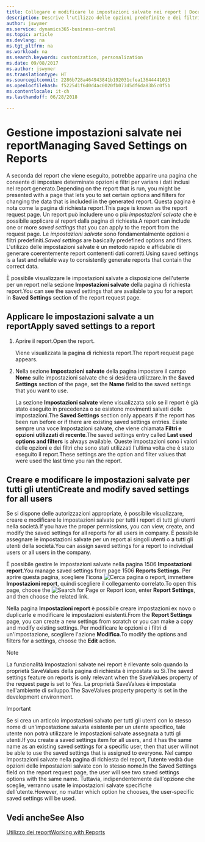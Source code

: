 ```yaml
---
title: Collegare e modificare le impostazioni salvate nei report | Documenti Microsoft
description: Descrive l'utilizzo delle opzioni predefinite e dei filtri per personalizzare un report e generare dati corretti.
author: jswymer
ms.service: dynamics365-business-central
ms.topic: article
ms.devlang: na
ms.tgt_pltfrm: na
ms.workload: na
ms.search.keywords: customization, personalization
ms.date: 09/08/2017
ms.author: jswymer
ms.translationtype: HT
ms.sourcegitcommit: 2286b728a464943841b192031cfea13644441013
ms.openlocfilehash: f5225d1f6d0d4ac0020fb073d5df6da83b5c0f5b
ms.contentlocale: it-ch
ms.lasthandoff: 06/28/2018

---
```

# <a name="managing-saved-settings-on-reports"></a><span data-ttu-id="0cdde-103">Gestione impostazioni salvate nei report</span><span class="sxs-lookup"><span data-stu-id="0cdde-103">Managing Saved Settings on Reports</span></span>
<span data-ttu-id="0cdde-104">A seconda del report che viene eseguito, potrebbe apparire una pagina che consente di impostare determinate opzioni e filtri per variare i dati inclusi nel report generato.</span><span class="sxs-lookup"><span data-stu-id="0cdde-104">Depending on the report that is run, you might be presented with a page that lets you to set certain options and filters for changing the data that is included in the generated report.</span></span> <span data-ttu-id="0cdde-105">Questa pagina è nota come la pagina di richiesta report.</span><span class="sxs-lookup"><span data-stu-id="0cdde-105">This page is known as the report request page.</span></span> <span data-ttu-id="0cdde-106">Un report può includere uno o più *impostazioni salvate* che è possibile applicare al report dalla pagina di richiesta.</span><span class="sxs-lookup"><span data-stu-id="0cdde-106">A report can include one or more *saved settings* that you can apply to the report from the request page.</span></span> <span data-ttu-id="0cdde-107">Le *impostazioni salvate* sono fondamentalmente opzioni e filtri predefiniti.</span><span class="sxs-lookup"><span data-stu-id="0cdde-107">*Saved settings* are basically predefined options and filters.</span></span> <span data-ttu-id="0cdde-108">L'utilizzo delle impostazioni salvate è un metodo rapido e affidabile di generare coerentemente report contenenti dati corretti.</span><span class="sxs-lookup"><span data-stu-id="0cdde-108">Using saved settings is a fast and reliable way to consistently generate reports that contain the correct data.</span></span>

<span data-ttu-id="0cdde-109">È possibile visualizzare le impostazioni salvate a disposizione dell'utente per un report nella sezione **Impostazioni salvate** della pagina di richiesta report.</span><span class="sxs-lookup"><span data-stu-id="0cdde-109">You can see the saved settings that are available to you for a report in **Saved Settings** section of the report request page.</span></span>  

## <a name="apply-saved-settings-to-a-report"></a><span data-ttu-id="0cdde-110">Applicare le impostazioni salvate a un report</span><span class="sxs-lookup"><span data-stu-id="0cdde-110">Apply saved settings to a report</span></span>
1. <span data-ttu-id="0cdde-111">Aprire il report.</span><span class="sxs-lookup"><span data-stu-id="0cdde-111">Open the report.</span></span>

   <span data-ttu-id="0cdde-112">Viene visualizzata la pagina di richiesta report.</span><span class="sxs-lookup"><span data-stu-id="0cdde-112">The report request page appears.</span></span>    
2. <span data-ttu-id="0cdde-113">Nella sezione **Impostazioni salvate** della pagina impostare il campo **Nome** sulle impostazioni salvate che si desidera utilizzare.</span><span class="sxs-lookup"><span data-stu-id="0cdde-113">In the **Saved Settings** section of the page, set the **Name** field  to the saved settings that you want to use.</span></span>

   <span data-ttu-id="0cdde-114">La sezione **Impostazioni salvate** viene visualizzata solo se il report è già stato eseguito in precedenza o se esistono movimenti salvati delle impostazioni.</span><span class="sxs-lookup"><span data-stu-id="0cdde-114">The **Saved Settings** section only appears if the report has been run before or if there are existing saved settings entries.</span></span> <span data-ttu-id="0cdde-115">Esiste sempre una voce Impostazioni salvate, che viene chiamata **Filtri e opzioni utilizzati di recente**.</span><span class="sxs-lookup"><span data-stu-id="0cdde-115">The saved settings entry called **Last used options and filters** is always available.</span></span> <span data-ttu-id="0cdde-116">Queste impostazioni sono i valori delle opzioni e dei filtri che sono stati utilizzati l'ultima volta che è stato eseguito il report.</span><span class="sxs-lookup"><span data-stu-id="0cdde-116">These settings are the option and filter values that were used the last time you ran the report.</span></span>

## <a name="create-and-modify-saved-settings-for-all-users"></a><span data-ttu-id="0cdde-117">Creare e modificare le impostazioni salvate per tutti gli utenti</span><span class="sxs-lookup"><span data-stu-id="0cdde-117">Create and modify saved settings for all users</span></span>
<span data-ttu-id="0cdde-118">Se si dispone delle autorizzazioni appropriate, è possibile visualizzare, creare e modificare le impostazioni salvate per tutti i report di tutti gli utenti nella società.</span><span class="sxs-lookup"><span data-stu-id="0cdde-118">If you have the proper permissions, you can view, create, and modify the saved settings for all reports for all users in company.</span></span> <span data-ttu-id="0cdde-119">È possibile assegnare le impostazioni salvate per un report ai singoli utenti o a tutti gli utenti della società.</span><span class="sxs-lookup"><span data-stu-id="0cdde-119">You can assign saved settings for a report to individual users or all users in the company.</span></span>

<span data-ttu-id="0cdde-120">È possibile gestire le impostazioni salvate nella pagina 1506 **Impostazioni report**.</span><span class="sxs-lookup"><span data-stu-id="0cdde-120">You manage saved settings from page 1506 **Reports Settings**.</span></span> <span data-ttu-id="0cdde-121">Per aprire questa pagina, scegliere l'icona ![Cerca pagina o report](media/ui-search/search_small.png "icona Cerca pagina o report"), immettere **Impostazioni report**, quindi scegliere il collegamento correlato.</span><span class="sxs-lookup"><span data-stu-id="0cdde-121">To open this page, choose the ![Search for Page or Report](media/ui-search/search_small.png "Search for Page or Report icon") icon, enter **Report Settings**, and then choose the related link.</span></span>

<span data-ttu-id="0cdde-122">Nella pagina **Impostazioni report** è possibile creare impostazioni ex novo o duplicarle e modificare le impostazioni esistenti.</span><span class="sxs-lookup"><span data-stu-id="0cdde-122">From the **Report Settings** page, you can create a new settings from scratch or you can make a copy and modify existing settings.</span></span> <span data-ttu-id="0cdde-123">Per modificare le opzioni e i filtri di un'impostazione, scegliere l'azione **Modifica**.</span><span class="sxs-lookup"><span data-stu-id="0cdde-123">To modify the options and filters for a settings, choose the **Edit** action.</span></span>

> [!NOTE]
> <span data-ttu-id="0cdde-124">La funzionalità Impostazioni salvate nei report è rilevante solo quando la proprietà SaveValues della pagina di richiesta è impostata su Sì.</span><span class="sxs-lookup"><span data-stu-id="0cdde-124">The saved settings feature on reports is only relevant when the SaveValues property of the request page is set to Yes.</span></span> <span data-ttu-id="0cdde-125">La proprietà SaveValues è impostata nell'ambiente di sviluppo.</span><span class="sxs-lookup"><span data-stu-id="0cdde-125">The SaveValues property property is set in the development environment.</span></span>  

> [!Important]
> <span data-ttu-id="0cdde-126">Se si crea un articolo impostazioni salvato per tutti gli utenti con lo stesso nome di un'impostazione salvata esistente per un utente specifico, tale utente non potrà utilizzare le impostazioni salvate assegnata a tutti gli utenti.</span><span class="sxs-lookup"><span data-stu-id="0cdde-126">If you create a saved settings item for all users, and it has the same name as an existing saved settings for a specific user, then that user will not be able to use the saved settings that is assigned to everyone.</span></span>  <span data-ttu-id="0cdde-127">Nel campo Impostazioni salvate nella pagina di richiesta del report, l'utente vedrà due opzioni delle impostazioni salvate con lo stesso nome.</span><span class="sxs-lookup"><span data-stu-id="0cdde-127">In the Saved Settings field on the report request page, the user will see two saved settings options with the same name.</span></span> <span data-ttu-id="0cdde-128">Tuttavia, indipendentemente dall'opzione che sceglie, verranno usate le impostazioni salvate specifiche dell'utente.</span><span class="sxs-lookup"><span data-stu-id="0cdde-128">However, no matter which option he chooses, the user-specific saved settings will be used.</span></span>

## <a name="see-also"></a><span data-ttu-id="0cdde-129">Vedi anche</span><span class="sxs-lookup"><span data-stu-id="0cdde-129">See Also</span></span>
[<span data-ttu-id="0cdde-130">Utilizzo dei report</span><span class="sxs-lookup"><span data-stu-id="0cdde-130">Working with Reports</span></span>](ui-work-report.md)  

